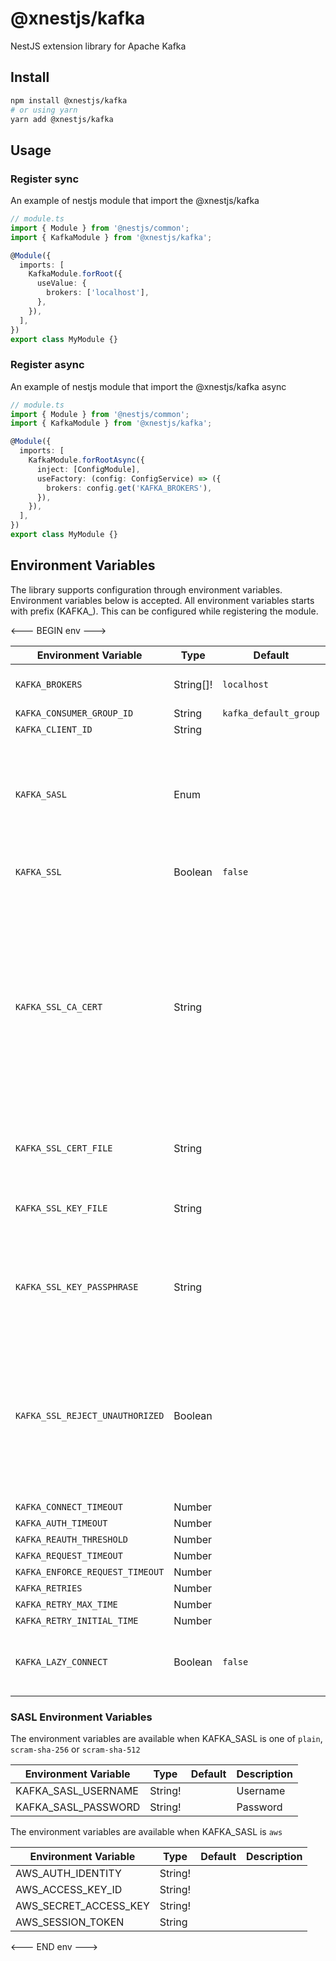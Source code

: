 # @xnestjs/kafka

NestJS extension library for Apache Kafka

## Install

```sh
npm install @xnestjs/kafka
# or using yarn
yarn add @xnestjs/kafka
```

## Usage

### Register sync

An example of nestjs module that import the @xnestjs/kafka

```ts
// module.ts
import { Module } from '@nestjs/common';
import { KafkaModule } from '@xnestjs/kafka';

@Module({
  imports: [
    KafkaModule.forRoot({
      useValue: {
        brokers: ['localhost'],
      },
    }),
  ],
})
export class MyModule {}
```

### Register async

An example of nestjs module that import the @xnestjs/kafka async

```ts
// module.ts
import { Module } from '@nestjs/common';
import { KafkaModule } from '@xnestjs/kafka';

@Module({
  imports: [
    KafkaModule.forRootAsync({
      inject: [ConfigModule],
      useFactory: (config: ConfigService) => ({
        brokers: config.get('KAFKA_BROKERS'),
      }),
    }),
  ],
})
export class MyModule {}
```

## Environment Variables

The library supports configuration through environment variables. Environment variables below is accepted.
All environment variables starts with prefix (KAFKA\_). This can be configured while registering the module.

<--- BEGIN env --->

| Environment Variable            | Type      | Default               | Description                                                                                                                                                                                            |
| ------------------------------- | --------- | --------------------- | ------------------------------------------------------------------------------------------------------------------------------------------------------------------------------------------------------ |
| `KAFKA_BROKERS`                 | String[]! | `localhost `          | Host names of Kafka brokers                                                                                                                                                                            |
| `KAFKA_CONSUMER_GROUP_ID`       | String    | `kafka_default_group` |                                                                                                                                                                                                        |
| `KAFKA_CLIENT_ID`               | String    |                       |                                                                                                                                                                                                        |
| `KAFKA_SASL`                    | Enum      |                       | Defines the SASL Mechanism. Accepted values are (`plain`, `scram-sha-256`, `scram-sha-512`, `aws`)                                                                                                     |
| `KAFKA_SSL`                     | Boolean   | `false`               | Enabled the SSL connection                                                                                                                                                                             |
| `KAFKA_SSL_CA_CERT`             | String    |                       | Optionally override the trusted CA certificates. Default is to trust the well-known CAs curated by Mozilla. Mozilla's CAs are completely replaced when CAs are explicitly specified using this option. |
| `KAFKA_SSL_CERT_FILE`           | String    |                       | The File that contains Cert chains in PEM format.                                                                                                                                                      |
| `KAFKA_SSL_KEY_FILE`            | String    |                       | The File that contains private keys in PEM format.                                                                                                                                                     |
| `KAFKA_SSL_KEY_PASSPHRASE`      | String    |                       | PFX or PKCS12 encoded private key and certificate chain.                                                                                                                                               |
| `KAFKA_SSL_REJECT_UNAUTHORIZED` | Boolean   |                       | If true the server will reject any connection which is notauthorized with the list of supplied CAs. This option only has an effect if requestCert is true.                                             |
| `KAFKA_CONNECT_TIMEOUT`         | Number    |                       |                                                                                                                                                                                                        |
| `KAFKA_AUTH_TIMEOUT`            | Number    |                       |                                                                                                                                                                                                        |
| `KAFKA_REAUTH_THRESHOLD`        | Number    |                       |                                                                                                                                                                                                        |
| `KAFKA_REQUEST_TIMEOUT`         | Number    |                       |                                                                                                                                                                                                        |
| `KAFKA_ENFORCE_REQUEST_TIMEOUT` | Number    |                       |                                                                                                                                                                                                        |
| `KAFKA_RETRIES`                 | Number    |                       |                                                                                                                                                                                                        |
| `KAFKA_RETRY_MAX_TIME`          | Number    |                       |                                                                                                                                                                                                        |
| `KAFKA_RETRY_INITIAL_TIME`      | Number    |                       |                                                                                                                                                                                                        |
| `KAFKA_LAZY_CONNECT`            | Boolean   | `false`               | If true, defers connecting to Kafka until a message is sent/received.                                                                                                                                  |

### SASL Environment Variables

The environment variables are available when KAFKA_SASL is one of `plain`, `scram-sha-256` or `scram-sha-512`

| Environment Variable | Type    | Default | Description |
| -------------------- | ------- | ------- | ----------- |
| KAFKA_SASL_USERNAME  | String! |         | Username    |
| KAFKA_SASL_PASSWORD  | String! |         | Password    |

The environment variables are available when KAFKA_SASL is `aws`

| Environment Variable  | Type    | Default | Description |
| --------------------- | ------- | ------- | ----------- |
| AWS_AUTH_IDENTITY     | String! |         |             |
| AWS_ACCESS_KEY_ID     | String! |         |             |
| AWS_SECRET_ACCESS_KEY | String! |         |             |
| AWS_SESSION_TOKEN     | String  |         |             |

<--- END env --->
